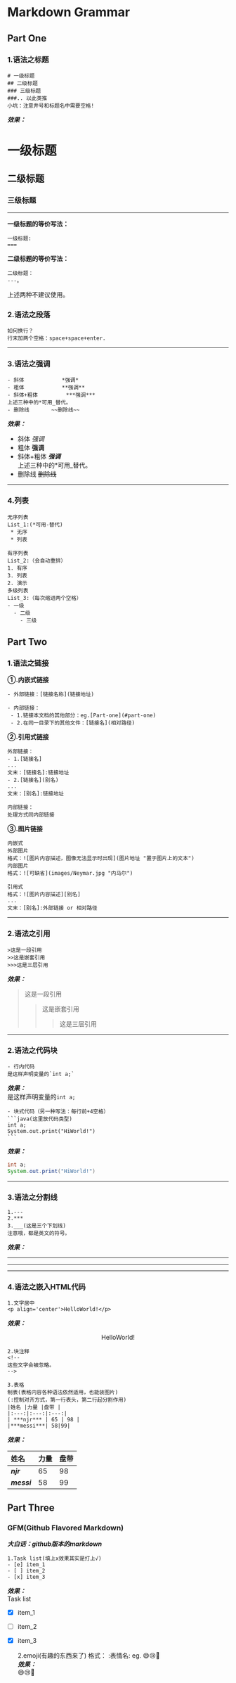 # Markdown Grammar
## Part One
### 1.语法之标题  
	# 一级标题
	## 二级标题
	### 三级标题
	###.. 以此类推
	小坑：注意井号和标题名中需要空格!  
***效果：***
# 一级标题
## 二级标题
### 三级标题
---  

**一级标题的等价写法：**  

	一级标题:  
	===  
**二级标题的等价写法：**  

	二级标题：
	---。
上述两种不建议使用。  

### 2.语法之段落
	如何换行？
	行末加两个空格：space+space+enter.
---
### 3.语法之强调  
	- 斜体 			*强调*
	- 粗体 			**强调**
	- 斜体+粗体 	 	***强调***
	上述三种中的*可用_替代。
	- 删除线 	 	~~删除线~~  
***效果：***  
- 斜体 			*强调*
- 粗体 			**强调**
- 斜体+粗体 	 	***强调***  
上述三种中的*可用_替代。
- 删除线 	 	~~删除线~~ 
---
### 4.列表
	无序列表
	List_1:(*可用-替代)
	 * 无序
	 * 列表  
	
	有序列表
	List_2:（会自动重排）  
	1. 有序  
	3. 列表
	2. 演示	  
	多级列表
	List_3:（每次缩进两个空格）
	- 一级
	  - 二级
	    - 三级
## Part Two
### 1.语法之链接
**①.内嵌式链接**  
  
    - 外部链接：[链接名称](链接地址)  

	- 内部链接：  
	 - 1.链接本文档的其他部分：eg.[Part-one](#part-one)  
	 - 2.在同一目录下的其他文件：[链接名](相对路径)  

**②.引用式链接**  
	
	外部链接：
	- 1.[链接名]
	...
	文末：[链接名]:链接地址
	- 2.[链接名](别名)
	...
	文末：[别名]:链接地址  
	
	内部链接：
	处理方式同内部链接
**③.图片链接**  

	内嵌式
	外部图片  
	格式：![图片内容描述，图像无法显示时出现](图片地址 "置于图片上的文本")
	内部图片  
	格式：![可缺省](images/Neymar.jpg "内马尔")  
  
    引用式
	格式：![图片内容描述][别名]
	...
	文末：[别名]:外部链接 or 相对路径
---
### 2.语法之引用  

	>这是一段引用  
	>>这是嵌套引用
	>>>这是三层引用
***效果：***
>这是一段引用  
>>这是嵌套引用
>>>这是三层引用
---
### 2.语法之代码块  
	- 行内代码
	是这样声明变量的`int a;`  
***效果：***  
是这样声明变量的`int a;`  

	- 块式代码（另一种写法：每行前+4空格）
	```java(这里放代码类型)
	int a;
	System.out.print("HiWorld!")
	```
***效果：***  
```java
int a;
System.out.print("HiWorld!")
```

---
### 3.语法之分割线  
	1.---
	2.***
	3.___(这是三个下划线)
	注意哦，都是英文的符号。
***效果：***  
***
---
___  

### 4.语法之嵌入HTML代码
	1.文字居中
	<p align='center'>HelloWorld!</p>  
***效果：***
<p align='center'>HelloWorld!</p>  
	  
	2.块注释  
	<!--
	这些文字会被忽略。
	-->
	  
	3.表格
	制表(表格内容各种语法依然适用，也能装图片)
	(:控制对齐方式，第一行表头，第二行起分割作用)
	|姓名 |力量 |盘带 |  
	|:---:|:---:|:---:|  
	| ***njr*** | 65 | 98 |  
	|***messi***| 58|99|  
***效果：***  

|姓名 |力量 |盘带 |  
|:---|:---|:---|  
| ***njr*** | 65 | 98 |  
|***messi***| 58|99|  

## Part Three  
### GFM(Github Flavored Markdown)
***大白话：github版本的markdown***

	1.Task list(填上x效果其实是打上√)  
	- [e] item_1
	- [ ] item_2
	- [x] item_3  
***效果：***  
Task list  
- [x] item_1  
- [ ] item_2  
- [x] item_3  


	2.emoji(有趣的东西来了)
	格式：       :表情名:
	eg.  :smile::cry::pray:  
***效果：***  
:smile::cry::pray:
